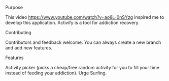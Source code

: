 Purpose

This video https://www.youtube.com/watch?v=ao8L-0nSYzg inspired me to develop this application. Activify is a tool for addiction recovery.

Contributing

Contributors and feedback welcome. You can always create a new branch and add new features.

Features 

Activity picker (picks a cheap/free random activity for you to fill your time instead of feeding your addiction).
Urge Surfing.
